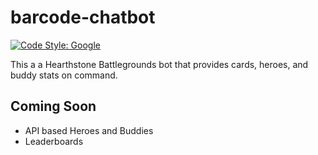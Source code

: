 # barcode-chatbot

[![Code Style: Google](https://img.shields.io/badge/code%20style-google-blueviolet.svg)](https://github.com/google/gts)

This a a Hearthstone Battlegrounds bot that provides cards, heroes, and buddy stats on command.

## Coming Soon

- API based Heroes and Buddies
- Leaderboards
